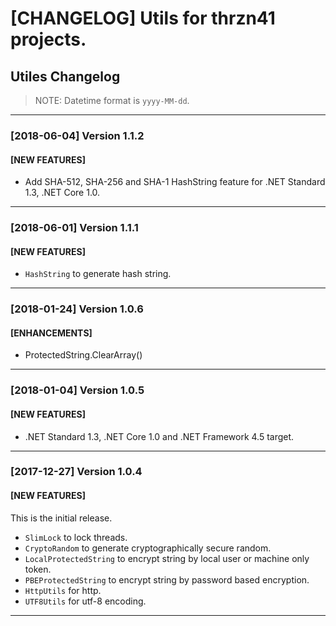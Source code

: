 # [CHANGELOG] Utils for thrzn41 projects.

## Utiles Changelog

> NOTE: Datetime format is `yyyy-MM-dd`.

---
### [2018-06-04] Version 1.1.2

#### [NEW FEATURES]

* Add SHA-512, SHA-256 and SHA-1 HashString feature for .NET Standard 1.3, .NET Core 1.0.

---
### [2018-06-01] Version 1.1.1

#### [NEW FEATURES]

* `HashString` to generate hash string.

---
### [2018-01-24] Version 1.0.6

#### [ENHANCEMENTS]

* ProtectedString.ClearArray()

---
### [2018-01-04] Version 1.0.5

#### [NEW FEATURES]

* .NET Standard 1.3, .NET Core 1.0 and .NET Framework 4.5 target.

---
### [2017-12-27] Version 1.0.4

#### [NEW FEATURES]
This is the initial release.  

* `SlimLock` to lock threads.
* `CryptoRandom` to generate cryptographically secure random.
* `LocalProtectedString` to encrypt string by local user or machine only token.
* `PBEProtectedString` to encrypt string by password based encryption.
* `HttpUtils` for http.
* `UTF8Utils` for utf-8 encoding.
---
